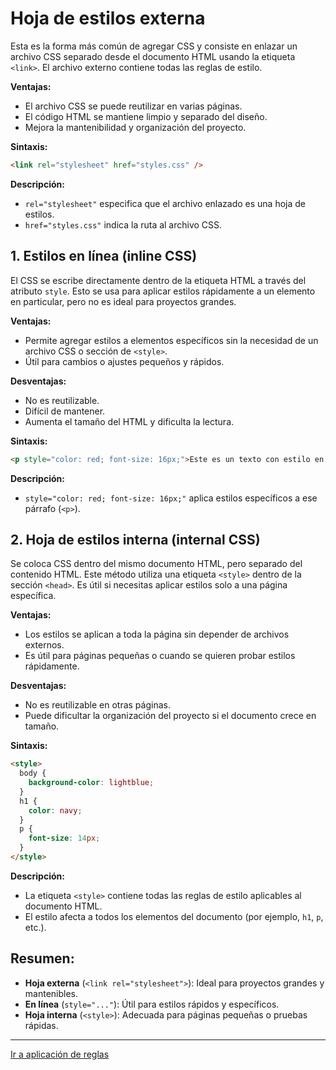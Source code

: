 # Hoja de estilos externa

Esta es la forma más común de agregar CSS y consiste en enlazar un archivo CSS separado desde el documento HTML usando la etiqueta `<link>`. El archivo externo contiene todas las reglas de estilo.

**Ventajas:**

- El archivo CSS se puede reutilizar en varias páginas.
- El código HTML se mantiene limpio y separado del diseño.
- Mejora la mantenibilidad y organización del proyecto.

**Sintaxis:**

```html
<link rel="stylesheet" href="styles.css" />
```

**Descripción:**

- `rel="stylesheet"` especifica que el archivo enlazado es una hoja de estilos.
- `href="styles.css"` indica la ruta al archivo CSS.

## 1. Estilos en línea (inline CSS)

El CSS se escribe directamente dentro de la etiqueta HTML a través del atributo `style`. Esto se usa para aplicar estilos rápidamente a un elemento en particular, pero no es ideal para proyectos grandes.

**Ventajas:**
- Permite agregar estilos a elementos específicos sin la necesidad de un archivo CSS o sección de `<style>`.
- Útil para cambios o ajustes pequeños y rápidos.

**Desventajas:**
- No es reutilizable.
- Difícil de mantener.
- Aumenta el tamaño del HTML y dificulta la lectura.

**Sintaxis:**
```html
<p style="color: red; font-size: 16px;">Este es un texto con estilo en línea</p>
```

**Descripción:**
- `style="color: red; font-size: 16px;"` aplica estilos específicos a ese párrafo (`<p>`).

## 2. Hoja de estilos interna (internal CSS)

Se coloca CSS dentro del mismo documento HTML, pero separado del contenido HTML. Este método utiliza una etiqueta `<style>` dentro de la sección `<head>`. Es útil si necesitas aplicar estilos solo a una página específica.

**Ventajas:**
- Los estilos se aplican a toda la página sin depender de archivos externos.
- Es útil para páginas pequeñas o cuando se quieren probar estilos rápidamente.

**Desventajas:**
- No es reutilizable en otras páginas.
- Puede dificultar la organización del proyecto si el documento crece en tamaño.

**Sintaxis:**
```html
<style>
  body {
    background-color: lightblue;
  }
  h1 {
    color: navy;
  }
  p {
    font-size: 14px;
  }
</style>
```

**Descripción:**
- La etiqueta `<style>` contiene todas las reglas de estilo aplicables al documento HTML.
- El estilo afecta a todos los elementos del documento (por ejemplo, `h1`, `p`, etc.).

## Resumen:

- **Hoja externa** (`<link rel="stylesheet">`): Ideal para proyectos grandes y mantenibles.
- **En línea** (`style="..."`): Útil para estilos rápidos y específicos.
- **Hoja interna** (`<style>`): Adecuada para páginas pequeñas o pruebas rápidas.

---

[Ir a aplicación de reglas](01-aplicacion-reglas.md)
